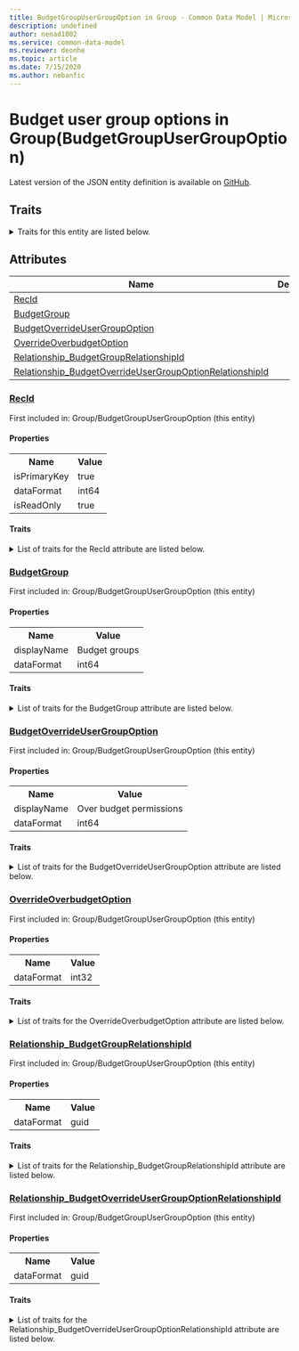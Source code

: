 ```yaml
---
title: BudgetGroupUserGroupOption in Group - Common Data Model | Microsoft Docs
description: undefined
author: nenad1002
ms.service: common-data-model
ms.reviewer: deonhe
ms.topic: article
ms.date: 7/15/2020
ms.author: nebanfic
---
```


# Budget user group options in Group(BudgetGroupUserGroupOption)

  
 Latest version of the JSON entity definition is available on <a href="https://github.com/Microsoft/CDM/tree/master/schemaDocuments/core/operationsCommon/Tables/Finance/Budget/Group/BudgetGroupUserGroupOption.cdm.json" target="_blank">GitHub</a>.  

## Traits

<details>
<summary>Traits for this entity are listed below.  
</summary>

**is.identifiedBy**  
  names a specifc identity attribute to use with an entity  <table><tr><th>Parameter</th><th>Value</th><th>Data type</th><th>Explanation</th></tr><tr><td>attribute</td><td>[BudgetGroupUserGroupOption/(resolvedAttributes)/RecId](#RecId)</td><td>attribute</td><td></td></tr></table>

**is.CDM.entityVersion**  
  <table><tr><th>Parameter</th><th>Value</th><th>Data type</th><th>Explanation</th></tr><tr><td>versionNumber</td><td>"1.0"</td><td>string</td><td>semantic version number of the entity</td></tr></table>

**is.application.releaseVersion**  
  <table><tr><th>Parameter</th><th>Value</th><th>Data type</th><th>Explanation</th></tr><tr><td>releaseVersion</td><td>"10.0.13.0"</td><td>string</td><td>semantic version number of the application introducing this entity</td></tr></table>

**is.localized.displayedAs**  
  Holds the list of language specific display text for an object.  <table><tr><th>Parameter</th><th>Value</th><th>Data type</th><th>Explanation</th></tr><tr><td>localizedDisplayText</td><td><table><tr><th>languageTag</th><th>displayText</th></tr><tr><td>en</td><td>Budget user group options</td></tr></table></td><td>entity</td><td>a reference to the constant entity holding the list of localized text</td></tr></table>

</details>

## Attributes

|Name|Description|First Included in Instance|
|---|---|---|
|[RecId](#RecId)||<a href="BudgetGroupUserGroupOption.md" target="_blank">Group/BudgetGroupUserGroupOption</a>|
|[BudgetGroup](#BudgetGroup)||<a href="BudgetGroupUserGroupOption.md" target="_blank">Group/BudgetGroupUserGroupOption</a>|
|[BudgetOverrideUserGroupOption](#BudgetOverrideUserGroupOption)||<a href="BudgetGroupUserGroupOption.md" target="_blank">Group/BudgetGroupUserGroupOption</a>|
|[OverrideOverbudgetOption](#OverrideOverbudgetOption)||<a href="BudgetGroupUserGroupOption.md" target="_blank">Group/BudgetGroupUserGroupOption</a>|
|[Relationship_BudgetGroupRelationshipId](#Relationship_BudgetGroupRelationshipId)||<a href="BudgetGroupUserGroupOption.md" target="_blank">Group/BudgetGroupUserGroupOption</a>|
|[Relationship_BudgetOverrideUserGroupOptionRelationshipId](#Relationship_BudgetOverrideUserGroupOptionRelationshipId)||<a href="BudgetGroupUserGroupOption.md" target="_blank">Group/BudgetGroupUserGroupOption</a>|

### <a href=#RecId name="RecId">RecId</a>

First included in: Group/BudgetGroupUserGroupOption (this entity)  

#### Properties

<table><tr><th>Name</th><th>Value</th></tr><tr><td>isPrimaryKey</td><td>true</td></tr><tr><td>dataFormat</td><td>int64</td></tr><tr><td>isReadOnly</td><td>true</td></tr></table>

#### Traits

<details>
<summary>List of traits for the RecId attribute are listed below.</summary>

**is.dataFormat.integer**  
**is.dataFormat.big**  
**is.identifiedBy**  
names a specifc identity attribute to use with an entity  <table><tr><th>Parameter</th><th>Value</th><th>Data type</th><th>Explanation</th></tr><tr><td>attribute</td><td>[BudgetGroupUserGroupOption/(resolvedAttributes)/RecId](#RecId)</td><td>attribute</td><td></td></tr></table>

**is.readOnly**  
**is.dataFormat.integer**  
**is.dataFormat.big**  
</details>

### <a href=#BudgetGroup name="BudgetGroup">BudgetGroup</a>

First included in: Group/BudgetGroupUserGroupOption (this entity)  

#### Properties

<table><tr><th>Name</th><th>Value</th></tr><tr><td>displayName</td><td>Budget groups</td></tr><tr><td>dataFormat</td><td>int64</td></tr></table>

#### Traits

<details>
<summary>List of traits for the BudgetGroup attribute are listed below.</summary>

**is.dataFormat.integer**  
**is.dataFormat.big**  
**is.localized.displayedAs**  
Holds the list of language specific display text for an object.  <table><tr><th>Parameter</th><th>Value</th><th>Data type</th><th>Explanation</th></tr><tr><td>localizedDisplayText</td><td><table><tr><th>languageTag</th><th>displayText</th></tr><tr><td>en</td><td>Budget groups</td></tr></table></td><td>entity</td><td>a reference to the constant entity holding the list of localized text</td></tr></table>

**is.dataFormat.integer**  
**is.dataFormat.big**  
</details>

### <a href=#BudgetOverrideUserGroupOption name="BudgetOverrideUserGroupOption">BudgetOverrideUserGroupOption</a>

First included in: Group/BudgetGroupUserGroupOption (this entity)  

#### Properties

<table><tr><th>Name</th><th>Value</th></tr><tr><td>displayName</td><td>Over budget permissions</td></tr><tr><td>dataFormat</td><td>int64</td></tr></table>

#### Traits

<details>
<summary>List of traits for the BudgetOverrideUserGroupOption attribute are listed below.</summary>

**is.dataFormat.integer**  
**is.dataFormat.big**  
**is.localized.displayedAs**  
Holds the list of language specific display text for an object.  <table><tr><th>Parameter</th><th>Value</th><th>Data type</th><th>Explanation</th></tr><tr><td>localizedDisplayText</td><td><table><tr><th>languageTag</th><th>displayText</th></tr><tr><td>en</td><td>Over budget permissions</td></tr></table></td><td>entity</td><td>a reference to the constant entity holding the list of localized text</td></tr></table>

**is.dataFormat.integer**  
**is.dataFormat.big**  
</details>

### <a href=#OverrideOverbudgetOption name="OverrideOverbudgetOption">OverrideOverbudgetOption</a>

First included in: Group/BudgetGroupUserGroupOption (this entity)  

#### Properties

<table><tr><th>Name</th><th>Value</th></tr><tr><td>dataFormat</td><td>int32</td></tr></table>

#### Traits

<details>
<summary>List of traits for the OverrideOverbudgetOption attribute are listed below.</summary>

**is.dataFormat.integer**  
**is.dataFormat.integer**  
</details>

### <a href=#Relationship_BudgetGroupRelationshipId name="Relationship_BudgetGroupRelationshipId">Relationship_BudgetGroupRelationshipId</a>

First included in: Group/BudgetGroupUserGroupOption (this entity)  

#### Properties

<table><tr><th>Name</th><th>Value</th></tr><tr><td>dataFormat</td><td>guid</td></tr></table>

#### Traits

<details>
<summary>List of traits for the Relationship_BudgetGroupRelationshipId attribute are listed below.</summary>

**is.dataFormat.character**  
**is.dataFormat.big**  
**is.dataFormat.array**  
**is.dataFormat.guid**  
**means.identity.entityId**  
**is.linkedEntity.identifier**  
Marks the attribute(s) that hold foreign key references to a linked (used as an attribute) entity. This attribute is added to the resolved entity to enumerate the referenced entities.  <table><tr><th>Parameter</th><th>Value</th><th>Data type</th><th>Explanation</th></tr><tr><td>entityReferences</td><td><table><tr><th>entityReference</th><th>attributeReference</th></tr><tr><td><a href="BudgetGroup.md" target="_blank">/core/operationsCommon/Tables/Finance/Budget/Group/BudgetGroup.cdm.json/BudgetGroup</a></td><td><a href="BudgetGroup.md#RecId" target="_blank">RecId</a></td></tr></table></td><td>entity</td><td>a reference to the constant entity holding the list of entity references</td></tr></table>

**is.dataFormat.guid**  
**is.dataFormat.character**  
**is.dataFormat.array**  
</details>

### <a href=#Relationship_BudgetOverrideUserGroupOptionRelationshipId name="Relationship_BudgetOverrideUserGroupOptionRelationshipId">Relationship_BudgetOverrideUserGroupOptionRelationshipId</a>

First included in: Group/BudgetGroupUserGroupOption (this entity)  

#### Properties

<table><tr><th>Name</th><th>Value</th></tr><tr><td>dataFormat</td><td>guid</td></tr></table>

#### Traits

<details>
<summary>List of traits for the Relationship_BudgetOverrideUserGroupOptionRelationshipId attribute are listed below.</summary>

**is.dataFormat.character**  
**is.dataFormat.big**  
**is.dataFormat.array**  
**is.dataFormat.guid**  
**means.identity.entityId**  
**is.linkedEntity.identifier**  
Marks the attribute(s) that hold foreign key references to a linked (used as an attribute) entity. This attribute is added to the resolved entity to enumerate the referenced entities.  <table><tr><th>Parameter</th><th>Value</th><th>Data type</th><th>Explanation</th></tr><tr><td>entityReferences</td><td><table><tr><th>entityReference</th><th>attributeReference</th></tr><tr><td><a href="BudgetOverrideUserGroupOption.md" target="_blank">/core/operationsCommon/Tables/Finance/Budget/Group/BudgetOverrideUserGroupOption.cdm.json/BudgetOverrideUserGroupOption</a></td><td><a href="BudgetOverrideUserGroupOption.md#RecId" target="_blank">RecId</a></td></tr></table></td><td>entity</td><td>a reference to the constant entity holding the list of entity references</td></tr></table>

**is.dataFormat.guid**  
**is.dataFormat.character**  
**is.dataFormat.array**  
</details>
